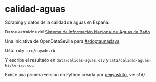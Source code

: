 # calidad-aguas

Scraping y datos de la calidad de aguas en España.

Datos extraidos del [Sistema de Información Nacional de Aguas de Baño](http://nayade.msc.es).

Una iniciativa de OpenDataSevilla para [#adoptaunaplaya](http://adoptaunaplaya.es).

Uso: `ruby src/nayade.rb`

Y escribe el resultado en `data/calidas-aguas.csv` y `data/calidad-aguas-historico.csv`.

Existe una primera versión en Python creada por [penyaskito](https://github.com/penyaskito), ver `old/`.